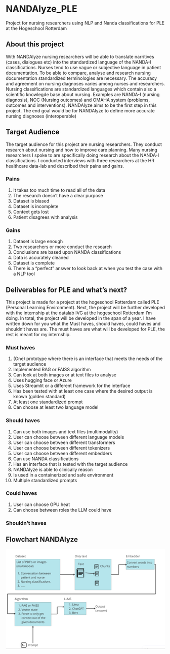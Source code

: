 # NANDAlyze_PLE
Project for nursing researchers using NLP and Nanda classifications for PLE at the Hogeschool Rotterdam

## About this project 
With NANDAlyze nursing researchers will be able to translate narritives (cases, dialogues etc) into the standardized language of the NANDA-I classifications. Nurses tend to use vague or subjective language in patient documentation. To be able to compare, analyse and research nursing documentation standardized terminologies are necessary. The accuracy and agreement on nursing diagnoses varies among nurses and researchers. Nursing classifications are standardized languages which contain also a scientific knowlegde base about nursing. Examples are NANDA-I (nursing diagnosis), NOC (Nursing outcomes) and OMAHA system (problems, outcomes and interventions). NANDAlyze aims to be the first step in this project. The end goal would be for NANDAlyze to define more accurate nursing diagnoses (interoperable)



## Target Audience 
The target audience for this project are nursing researchers. They conduct research about nursing and how to improve care planning. Many nursing researchers I spoke to are specifically doing research about the NANDA-I classifications. I conducted interviews with three researchers at the HR healthcare data-lab and described their pains and gains. 

### Pains 
1) It takes too much time to read all of the data
2) The research doesn’t have a clear purpose 
3) Dataset is biased 
4) Dataset is incomplete 
5) Context gets lost 
6) Patient disagrees with analysis 

### Gains
1) Dataset is large enough
2) Two researchers or more conduct the research 
3) Conclusions are based upon NANDA classifications 
4) Data is accurately cleaned 
5) Dataset is complete
6) There is a “perfect” answer to look back at when you test the case with a NLP tool 

## Deliverables for PLE and what’s next?
This project is made for a project at the hogeschool Rotterdam called PLE (Personal Learning Environment). Next, the project will be further developed with the internship at the datalab IVG at the hogeschool Rotterdam I’m doing. In total, the project will be developed in the span of a year. I have written down for you what the Must haves, should haves, could haves and shouldn’t haves are. The must haves are what will be developed for PLE, the rest is meant for my internship. 

### Must haves
1) (One) prototype where there is an interface that meets the needs of the target audience 
2) Implemented RAG or FAISS algorithm 
3) Can look at both images or at text files to analyse 
4) Uses hugging face or Azure 
5) Uses Streamlit or a different framework for the interface 
6) Has been tested with at least one case where the desired output is known (golden standard)
7) At least one standardized prompt
8) Can choose at least two language model

### Should haves
1) Can use both images and text files (multimodality)
2) User can choose between different language models 
3) User can choose between different transformers 
4) User can choose between different tokenizers 
5) User can choose between different embedders 
6) Can use NANDA classifications 
7) Has an interface that is tested with the target audience 
8) NANDAlyze is able to clinically reason
9) Is used in a containerized and safe environment
10) Multiple standardized prompts 

### Could haves 
1) User can choose GPU heat 
2) Can choose between roles the LLM could have 

### Shouldn’t haves 

## Flowchart NANDAlyze
<img src="images/Screenshot 2025-01-09 at 12.40.20.png" width="600" alt="accessibility text">
